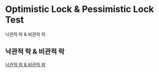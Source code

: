 # Optimistic Lock & Pessimistic Lock Test
낙관적 락 & 비관적 락


## 낙관적 락 & 비관적 락
<div>
  <a href="https://def-xyj.tistory.com/entry/%EB%82%99%EA%B4%80%EC%A0%81-%EB%9D%BDOptimistic-Lock-%EA%B3%BC-%EB%B9%84%EA%B4%80%EC%A0%81-%EB%9D%BDPessimistic-Lock)" target="_blank">낙관적 락 & 비관적 락</a>
</div>
